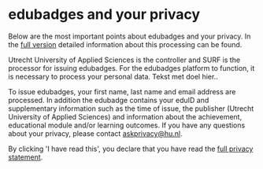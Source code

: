 # edubadges and your privacy

Below are the most important points about edubadges and your privacy. In the [full version](https://raw.githubusercontent.com/edubadges/privacy/master/https://github.com/edubadges/privacy/blob/master/hogeschool-utrecht//edubadges-nonformal-text-en.md) detailed information about this processing can be found.

Utrecht University of Applied Sciences is the controller and SURF is the processor for issuing edubadges. For the edubadges platform to function, it is necessary to process your personal data. Tekst met doel hier..

To issue edubadges, your first name, last name and email address are processed. In addition the edubadge contains your eduID and supplementary information such as the time of issue, the publisher (Utrecht University of Applied Sciences) and information about the achievement, educational module and/or learning outcomes. If you have any questions about your privacy, please contact [askprivacy@hu.nl](mailto:askprivacy@hu.nl).

By clicking 'I have read this', you declare that you have read the [full privacy statement](https://raw.githubusercontent.com/edubadges/privacy/master/https://github.com/edubadges/privacy/blob/master/hogeschool-utrecht//edubadges-nonformal-text-en.md).
